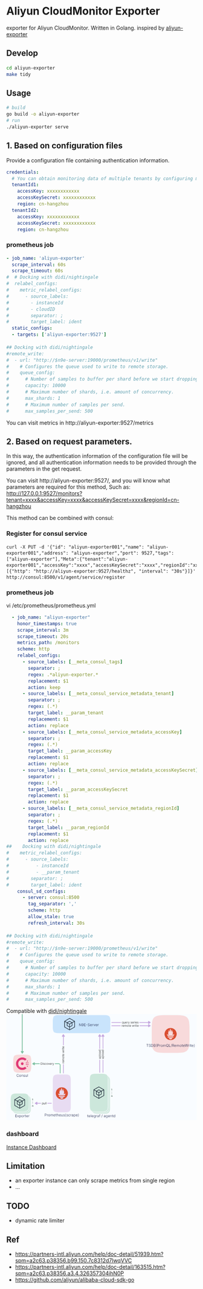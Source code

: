 # Aliyun CloudMonitor Exporter

exporter for Aliyun CloudMonitor. Written in Golang.
inspired by [aliyun-exporter](https://github.com/fengxsong/aliyun-exporter)

## Develop

```bash
cd aliyun-exporter
make tidy
```

## Usage

```bash
# build
go build -o aliyun-exporter
# run
./aliyun-exporter serve
```

## 1. Based on configuration files
Provide a configuration file containing authentication information.
```yaml
credentials:
  # You can obtain monitoring data of multiple tenants by configuring multiple Tenant information.
  tenantId1:
    accessKey: xxxxxxxxxxxx
    accessKeySecret: xxxxxxxxxxxx
    region: cn-hangzhou
  tenantId2:
    accessKey: xxxxxxxxxxxx
    accessKeySecret: xxxxxxxxxxxx
    region: cn-hangzhou
```

### prometheus job
```yaml
- job_name: 'aliyun-exporter'
  scrape_interval: 60s
  scrape_timeout: 60s
#  # Docking with didi/nightingale
#  relabel_configs:
#    metric_relabel_configs:
#      - source_labels:
#        - instanceId
#        - cloudID
#        separator: ;
#        target_label: ident
  static_configs:
  - targets: ['aliyun-exporter:9527']

## Docking with didi/nightingale
#remote_write:
#  - url: "http://$n9e-server:19000/prometheus/v1/write"
#    # Configures the queue used to write to remote storage.
#    queue_config:
#      # Number of samples to buffer per shard before we start dropping them.
#      capacity: 10000
#      # Maximum number of shards, i.e. amount of concurrency.
#      max_shards: 1
#      # Maximum number of samples per send.
#      max_samples_per_send: 500
```
You can visit metrics in http://aliyun-exporter:9527/metrics

## 2. Based on request parameters.
In this way, the authentication information of the configuration file will be ignored, and all authentication information needs to be provided through the parameters in the get request.

You can visit http://aliyun-exporter:9527/, and you will know what parameters are required for this method, Such as: http://127.0.0.1:9527/monitors?tenant=xxxx&accessKey=xxxx&accessKeySecret=xxxx&regionId=cn-hangzhou

This method can be combined with consul:

### Register for consul service
```shell
curl -X PUT -d '{"id": "aliyun-exporter001","name": "aliyun-exporter001","address": "aliyun-exporter","port": 9527,"tags": ["aliyun-exporter"],"Meta":{"tenant":"aliyun-exporter001","accessKey":"xxxx","accessKeySecret":"xxxx","regionId":"xxxx"},"checks": [{"http": "http://aliyun-exporter:9527/healthz", "interval": "30s"}]}' http://consul:8500/v1/agent/service/register
```

### prometheus job
vi /etc/prometheus/prometheus.yml
```yaml
  - job_name: "aliyun-exporter"
    honor_timestamps: true
    scrape_interval: 3m
    scrape_timeout: 20s
    metrics_path: /monitors
    scheme: http
    relabel_configs:
      - source_labels: [__meta_consul_tags]
        separator: ;
        regex: .*aliyun-exporter.*
        replacement: $1
        action: keep
      - source_labels: [__meta_consul_service_metadata_tenant]
        separator: ;
        regex: (.*)
        target_label: __param_tenant
        replacement: $1
        action: replace
      - source_labels: [__meta_consul_service_metadata_accessKey]
        separator: ;
        regex: (.*)
        target_label: __param_accessKey
        replacement: $1
        action: replace
      - source_labels: [__meta_consul_service_metadata_accessKeySecret]
        separator: ;
        regex: (.*)
        target_label: __param_accessKeySecret
        replacement: $1
        action: replace
      - source_labels: [__meta_consul_service_metadata_regionId]
        separator: ;
        regex: (.*)
        target_label: __param_regionId
        replacement: $1
        action: replace
##    Docking with didi/nightingale
#    metric_relabel_configs:
#      - source_labels:
#          - instanceId
#          - __param_tenant
#        separator: ;
#        target_label: ident
    consul_sd_configs:
      - server: consul:8500
        tag_separator: ','
        scheme: http
        allow_stale: true
        refresh_interval: 30s

## Docking with didi/nightingale
#remote_write:
#  - url: "http://$n9e-server:19000/prometheus/v1/write"
#    # Configures the queue used to write to remote storage.
#    queue_config:
#      # Number of samples to buffer per shard before we start dropping them.
#      capacity: 10000
#      # Maximum number of shards, i.e. amount of concurrency.
#      max_shards: 1
#      # Maximum number of samples per send.
#      max_samples_per_send: 500
```

Compatible with [didi/nightingale](https://github.com/didi/nightingale)
![img.png](img/img.png)

### dashboard
[Instance Dashboard](dashboards/Aliyun-Instance-Dashboard.json)

## Limitation

- an exporter instance can only scrape metrics from single region
- ...

## TODO

- dynamic rate limiter

## Ref

- https://partners-intl.aliyun.com/help/doc-detail/51939.htm?spm=a2c63.p38356.b99.150.7c8312d7lwqVVC
- https://partners-intl.aliyun.com/help/doc-detail/163515.htm?spm=a2c63.p38356.a3.4.326357304ihN0P
- https://github.com/aliyun/alibaba-cloud-sdk-go
